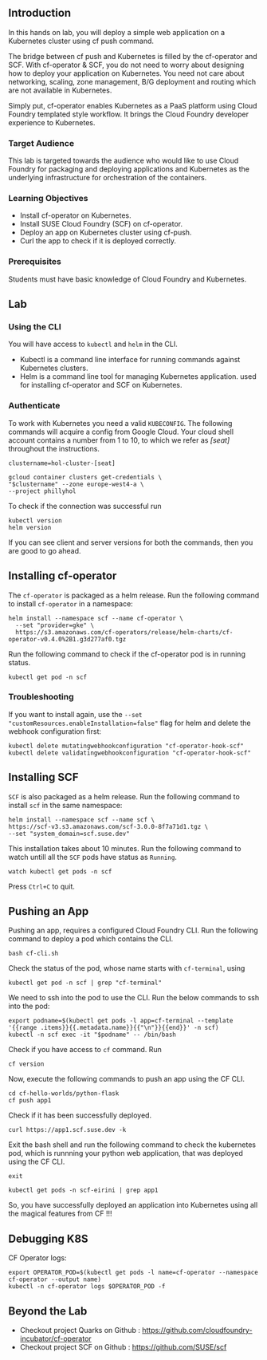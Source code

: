 ## Introduction

In this hands on lab, you will deploy a simple web application on a Kubernetes cluster using cf push command.

The bridge between cf push and Kubernetes is filled by the cf-operator and SCF. With cf-operator & SCF, you do not need to worry about designing how to deploy your application on Kubernetes. You need not care about networking, scaling, zone management, B/G deployment and routing which are not available in Kubernetes.

Simply put, cf-operator enables Kubernetes as a PaaS platform using Cloud Foundry templated style workflow. It brings the Cloud Foundry developer experience to Kubernetes.

### Target Audience

This lab is targeted towards the audience who would like to use Cloud Foundry for packaging and deploying applications and Kubernetes as the underlying infrastructure for orchestration of the containers.

### Learning Objectives

* Install cf-operator on Kubernetes.
* Install SUSE Cloud Foundry (SCF) on cf-operator.
* Deploy an app on Kubernetes cluster using cf-push.
* Curl the app to check if it is deployed correctly.

### Prerequisites

Students must have basic knowledge of Cloud Foundry and Kubernetes.

## Lab

### Using the CLI

You will have access to `kubectl` and `helm` in the CLI.

* Kubectl is a command line interface for running commands against Kubernetes clusters.
* Helm is a command line tool for managing Kubernetes application. used for installing cf-operator and SCF on Kubernetes.

### Authenticate

To work with Kubernetes you need a valid `KUBECONFIG`. The following commands will acquire a config from Google Cloud.
Your cloud shell account contains a number from 1 to 10, to which we refer as *[seat]* throughout the instructions.

```
clustername=hol-cluster-[seat]
```
```
gcloud container clusters get-credentials \
"$clustername" --zone europe-west4-a \
--project phillyhol
```

To check if the connection was successful run

```
kubectl version
helm version
```

If you can see client and server versions for both the commands, then you are good to go ahead.


## Installing cf-operator

The `cf-operator` is packaged as a helm release. Run the following command to install `cf-operator` in a namespace:

```
helm install --namespace scf --name cf-operator \
  --set "provider=gke" \
  https://s3.amazonaws.com/cf-operators/release/helm-charts/cf-operator-v0.4.0%2B1.g3d277af0.tgz
```

Run the following command to check if the cf-operator pod is in running status.

```
kubectl get pod -n scf
```

### Troubleshooting

If you want to install again, use the `--set "customResources.enableInstallation=false"` flag for helm and delete the webhook configuration first:

```
kubectl delete mutatingwebhookconfiguration "cf-operator-hook-scf"
kubectl delete validatingwebhookconfiguration "cf-operator-hook-scf"
```

## Installing SCF

`SCF` is also packaged as a helm release. Run the following command to install `scf` in the same namespace:

```
helm install --namespace scf --name scf \
https://scf-v3.s3.amazonaws.com/scf-3.0.0-8f7a71d1.tgz \
--set "system_domain=scf.suse.dev"
```

This installation takes about 10 minutes. Run the following command to watch untill all the `SCF` pods have status as `Running`.

```
watch kubectl get pods -n scf
```

Press `Ctrl+C` to quit.


## Pushing an App

Pushing an app, requires a configured Cloud Foundry CLI. Run the following command to deploy a pod which contains the CLI.

```
bash cf-cli.sh
```

Check the status of the pod, whose name starts with `cf-terminal`, using

```
kubectl get pod -n scf | grep "cf-terminal"
```

We need to ssh into the pod to use the CLI. Run the below commands to ssh into the pod:

```
export podname=$(kubectl get pods -l app=cf-terminal --template '{{range .items}}{{.metadata.name}}{{"\n"}}{{end}}' -n scf)
kubectl -n scf exec -it "$podname" -- /bin/bash
```

Check if you have access to `cf` command. Run 

```
cf version
```

Now, execute the following commands to push an app using the CF CLI.

```
cd cf-hello-worlds/python-flask
cf push app1
```

Check if it has been successfully deployed.

```
curl https://app1.scf.suse.dev -k
```

Exit the bash shell and run the following command to check the kubernetes pod, which is runnning your python web application, that was deployed using the CF CLI.

```
exit
```
```
kubectl get pods -n scf-eirini | grep app1
```

So, you have successfully deployed an application into Kubernetes using all the magical features from CF !!!

## Debugging K8S

CF Operator logs:

```
export OPERATOR_POD=$(kubectl get pods -l name=cf-operator --namespace cf-operator --output name)
kubectl -n cf-operator logs $OPERATOR_POD -f
```

## Beyond the Lab

* Checkout project Quarks on Github : https://github.com/cloudfoundry-incubator/cf-operator
* Checkout project SCF on Github    : https://github.com/SUSE/scf
